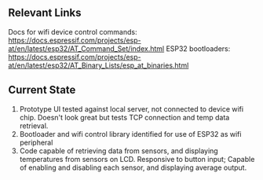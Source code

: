 ## Relevant Links
Docs for wifi device control commands: https://docs.espressif.com/projects/esp-at/en/latest/esp32/AT_Command_Set/index.html
ESP32 bootloaders: https://docs.espressif.com/projects/esp-at/en/latest/esp32/AT_Binary_Lists/esp_at_binaries.html

## Current State
1. Prototype UI tested against local server, not connected to device wifi chip. Doesn't look great but tests TCP connection and temp data retrieval.
2. Bootloader and wifi control library identified for use of ESP32 as wifi peripheral
3. Code capable of retrieving data from sensors, and displaying temperatures from sensors on LCD. Responsive to button input; Capable of enabling and disabling each sensor, and displaying average output.